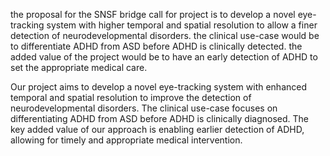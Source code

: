 

the proposal for the SNSF bridge call for project is to develop a novel eye-tracking system with higher temporal and spatial resolution to allow a finer detection of neurodevelopmental disorders. the clinical use-case would be to differentiate ADHD from ASD before ADHD is clinically detected. the added value of the project would be to have an early detection of ADHD to set the appropriate medical care.

Our project aims to develop a novel eye-tracking system with enhanced temporal and spatial resolution to improve the detection of neurodevelopmental disorders. The clinical use-case focuses on differentiating ADHD from ASD before ADHD is clinically diagnosed. The key added value of our approach is enabling earlier detection of ADHD, allowing for timely and appropriate medical intervention.